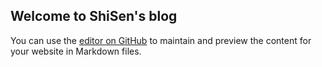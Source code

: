 ## Welcome to ShiSen's blog

You can use the [editor on GitHub](https://github.com/hub-sen/hub-sen.github.io/edit/master/README.md) to maintain and preview the content for your website in Markdown files.


